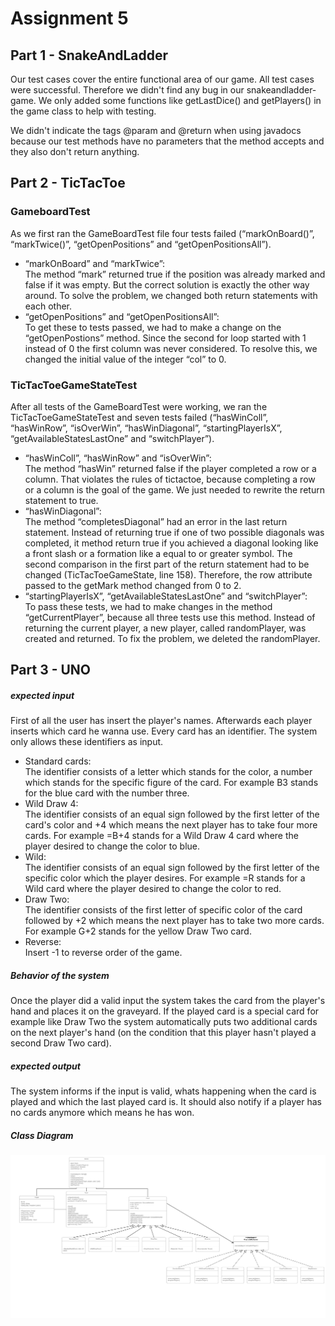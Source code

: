 # Assignment 5
## Part 1 - SnakeAndLadder
Our test cases cover the entire functional area of our game.
All test cases were successful.
Therefore we didn't find any bug in our snakeandladder-game.
We only added some functions like getLastDice() and getPlayers() in the game class to help with testing.

We didn't indicate the tags @param and @return when using javadocs because our test methods have no parameters that the method accepts
and they also don't return anything.

## Part 2 - TicTacToe
### GameboardTest
As we first ran the GameBoardTest file four tests failed (“markOnBoard()”, “markTwice()”, “getOpenPositions” and “getOpenPositionsAll”).
* “markOnBoard” and “markTwice”:  
    The method “mark” returned true if the position was already marked and false if it was empty. But the correct solution is exactly the other way around. To solve the problem, we changed both return statements with each other.
* “getOpenPositions” and “getOpenPositionsAll”:  
    To get these to tests passed, we had to make a change on the “getOpenPostions” method. Since the second for loop started with 1 instead of 0 the first column was never considered. To resolve this, we changed the initial value of the integer “col” to 0.
### TicTacToeGameStateTest
After all tests of the GameBoardTest were working, we ran the TicTacToeGameStateTest and seven tests failed (“hasWinColl”, “hasWinRow”, “isOverWin”, “hasWinDiagonal”, “startingPlayerIsX”, “getAvailableStatesLastOne” and “switchPlayer”).
* “hasWinColl”, “hasWinRow” and “isOverWin”:  
    The method “hasWin” returned false if the player completed a row or a column. That violates the rules of tictactoe, because completing a row or a column is the goal of the game. We just needed to rewrite the return statement to true.
* “hasWinDiagonal”:  
    The method “completesDiagonal” had an error in the last return statement. Instead of returning true if one of two possible diagonals was completed, it method return true if you achieved a diagonal looking like a front slash or a formation like a equal to or greater symbol. The second comparison in the first part of the return statement had to be changed (TicTacToeGameState, line 158). Therefore, the row attribute passed to the getMark method changed from 0 to 2.
* “startingPlayerIsX”, “getAvailableStatesLastOne” and “switchPlayer”:  
    To pass these tests, we had to make changes in the method “getCurrentPlayer”, because all three tests use this method. Instead of returning the current player, a new player, called randomPlayer, was created and returned. To fix the problem, we deleted the randomPlayer.

## Part 3 - UNO

##### expected input
First of all the user has insert the player's names.
Afterwards each player inserts which card he wanna use.
Every card has an identifier.
The system only allows these identifiers as input.
* Standard cards:  
    The identifier consists of a letter which stands for the color, a number which stands for the specific figure of the card.
For example B3 stands for the blue card with the number three.
* Wild Draw 4:  
    The identifier consists of an equal sign followed by the first letter of the card's color and +4 which means the next player has to take four more cards.
For example =B+4 stands for a Wild Draw 4 card where the player desired to change the color to blue.
* Wild:  
    The identifier consists of an equal sign followed by the first letter of the specific color which the player desires.
For example =R stands for a Wild card where the player desired to change the color to red.
* Draw Two:  
    The identifier consists of the first letter of specific color of the card followed by +2 which means the next player has to take two more cards.
For example G+2 stands for the yellow Draw Two card.
* Reverse:  
    Insert -1 to reverse order of the game.


##### Behavior of the system
Once the player did a valid input the system takes the card from the player's hand and places it on the graveyard.
If the played card is a special card for example like Draw Two the system automatically puts two additional cards on the next player's hand
(on the condition that this player hasn't played a second Draw Two card).

##### expected output
The system informs if the input is valid, whats happening when the card is played and which the last played card is.
It should also notify if a player has no cards anymore which means he has won.

##### Class Diagram
![ClassDiagram](./img/classdiagram.jpeg)